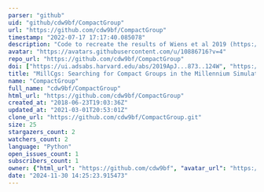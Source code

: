 ```yaml
---
parser: "github"
uid: "github/cdw9bf/CompactGroup"
url: "https://github.com/cdw9bf/CompactGroup"
timestamp: "2022-07-17 17:17:40.085078"
description: "Code to recreate the results of Wiens et al 2019 (https://authors.library.caltech.edu/93762/)"
avatar: "https://avatars.githubusercontent.com/u/10886716?v=4"
repo_url: "https://github.com/cdw9bf/CompactGroup"
doi: ["https://ui.adsabs.harvard.edu/abs/2019ApJ...873..124W", "https://ui.adsabs.harvard.edu/abs/2018ascl.soft11010W/abstract"]
title: "MillCgs: Searching for Compact Groups in the Millennium Simulation"
name: "CompactGroup"
full_name: "cdw9bf/CompactGroup"
html_url: "https://github.com/cdw9bf/CompactGroup"
created_at: "2018-06-23T19:03:36Z"
updated_at: "2021-03-01T20:53:01Z"
clone_url: "https://github.com/cdw9bf/CompactGroup.git"
size: 25
stargazers_count: 2
watchers_count: 2
language: "Python"
open_issues_count: 1
subscribers_count: 1
owner: {"html_url": "https://github.com/cdw9bf", "avatar_url": "https://avatars.githubusercontent.com/u/10886716?v=4", "login": "cdw9bf", "type": "User"}
date: "2024-11-30 14:25:23.915473"
---
```

